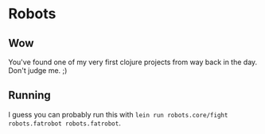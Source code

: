 # Robots

## Wow

You've found one of my very first clojure projects from way back in
the day. Don't judge me. ;)

## Running

I guess you can probably run this with `lein run robots.core/fight
robots.fatrobot robots.fatrobot`.
